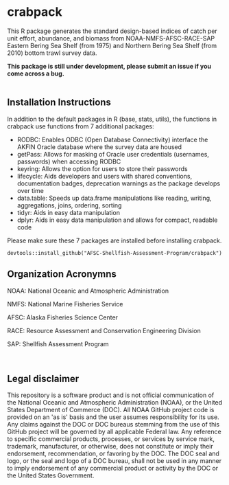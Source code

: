 # crabpack
This R package generates the standard design-based indices of catch per unit 
effort, abundance, and biomass from NOAA-NMFS-AFSC-RACE-SAP Eastern Bering Sea Shelf 
(from 1975) and Northern Bering Sea Shelf (from 2010) bottom trawl survey data.  

**This package is still under development, please submit an issue if you come across a bug.**  
&nbsp;

<!-- make package logo!! https://github.com/GuangchuangYu/hexSticker -->  


## Installation Instructions

In addition to the default packages in R (base, stats, utils), the functions in 
crabpack use functions from 7 additional packages:

- RODBC: Enables ODBC (Open Database Connectivity) interface the AKFIN Oracle
  database where the survey data are housed
- getPass: Allows for masking of Oracle user credentials (usernames, passwords) 
  when accessing RODBC
- keyring: Allows the option for users to store their passwords 
- lifecycle: Aids developers and users with shared conventions, documentation 
  badges, deprecation warnings as the package develops over time
- data.table: Speeds up data.frame manipulations like reading, writing, 
  aggregations, joins, ordering, sorting
- tidyr: Aids in easy data manipulation
- dplyr: Aids in easy data manipulation and allows for compact, readable code

Please make sure these 7 packages are installed before installing crabpack.

```
devtools::install_github("AFSC-Shellfish-Assessment-Program/crabpack")
```

<!--
## Data Access?? 
Something about AKFIN DB, who to contact/how to get access...

## Collaborators
**AKCNOWLEDGE Em/GAP CONTRIBUTION!!**
Matt/AKFIN folks
Shannon Hennessey*  *package maintainer
Emily Ryznar - overall workflow, testing
Erin Fedewa - overall workflow, testing
Jon Richar - sql scrpits/oracle db maintenance
Mike? big picture?
The crabpack R package is a product of _______....two AFSC-RACE-GAP working groups 
regarding GAP data processes and index computation. Many thanks to those who 
participated in those working groups:

**Data Processes Working Group**|**Index Computation Working Group**|**Supervisors**
:-----:|:-----:|:-----:
Alexandra Dowlin (AlexandraDowlin-NOAA)|Zack Oyafuso (zoyafuso-NOAA)*|Stan Kotwicki (StanKotwicki-NOAA)
Emily Markowitz (EmilyMarkowitz-NOAA)|Margaret Siple (MargaretSiple-NOAA)|Duane Stevenson (Duane-Stevenson-NOAA)
Liz Dawson (liz-dawson-NOAA)|Rebecca Haehn (RebeccaHaehn-NOAA)|Ned Laman (Ned-Laman-NOAA)
Sarah Friedman (SarahFriedman-NOAA)|Lukas DeFilippo (Lukas-DeFilippo-NOAA)|Susanne McDermott (smcdermo) 
Christopher Anderson (ChrisAnderson-NOAA)|Paul von Szalay (vszalay)| 
Nancy Roberson (NancyRoberson)|Thaddaeus Buser (ThaddaeusBuser-NOAA)| 
 |*package maintainer| 

## Legacy
Here is an non-exhaustive list of people who provided the foundation for many 
of the functions in this package:

AI-GOA: Michael Martin, Peter Munro, Ned Laman

Bering Sea: REM, Jason Conner, Jerry Hoff, Rebecca Haehn 

Many of the index calculations are from Wakabayashi et al. (1985):

Wakabayashi, K., R. G. Bakkala, and M. S. Alton. 1985. Methods of the 
     U.S.-Japan demersal trawl surveys, p. 7-29. In R. G. Bakkala and K. 
     Wakabayashi (editors), Results of cooperative U.S.-Japan groundfish 
     investigations in the Bering Sea during May-August 1979. Int. North Pac. 
     Fish. Comm. Bull. 44.
-->

 
## Organization Acronymns
NOAA: National Oceanic and Atmospheric Administration

NMFS: National Marine Fisheries Service

AFSC: Alaska Fisheries Science Center

RACE: Resource Assessment and Conservation Engineering Division

SAP: Shellfish Assessment Program

&nbsp; 
## Legal disclaimer
This repository is a software product and is not official communication of the National Oceanic and Atmospheric Administration (NOAA), 
or the United States Department of Commerce (DOC). All NOAA GitHub project code is provided on an 'as is' basis and the user assumes 
responsibility for its use. Any claims against the DOC or DOC bureaus stemming from the use of this GitHub project will be governed by 
all applicable Federal law. Any reference to specific commercial products, processes, or services by service mark, trademark, manufacturer, 
or otherwise, does not constitute or imply their endorsement, recommendation, or favoring by the DOC. The DOC seal and logo, or the seal 
and logo of a DOC bureau, shall not be used in any manner to imply endorsement of any commercial product or activity by the DOC or the 
United States Government.
